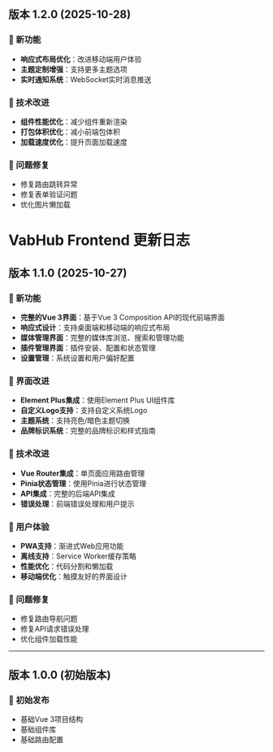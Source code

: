 ## 版本 1.2.0 (2025-10-28)

### 🚀 新功能
- **响应式布局优化**：改进移动端用户体验
- **主题定制增强**：支持更多主题选项
- **实时通知系统**：WebSocket实时消息推送

### 🔧 技术改进
- **组件性能优化**：减少组件重新渲染
- **打包体积优化**：减小前端包体积
- **加载速度优化**：提升页面加载速度

### 🐛 问题修复
- 修复路由跳转异常
- 修复表单验证问题
- 优化图片懒加载


# VabHub Frontend 更新日志

## 版本 1.1.0 (2025-10-27)

### 🚀 新功能
- **完整的Vue 3界面**：基于Vue 3 Composition API的现代前端界面
- **响应式设计**：支持桌面端和移动端的响应式布局
- **媒体管理界面**：完整的媒体库浏览、搜索和管理功能
- **插件管理界面**：插件安装、配置和状态管理
- **设置管理**：系统设置和用户偏好配置

### 🎨 界面改进
- **Element Plus集成**：使用Element Plus UI组件库
- **自定义Logo支持**：支持自定义系统Logo
- **主题系统**：支持亮色/暗色主题切换
- **品牌标识系统**：完整的品牌标识和样式指南

### 🔧 技术改进
- **Vue Router集成**：单页面应用路由管理
- **Pinia状态管理**：使用Pinia进行状态管理
- **API集成**：完整的后端API集成
- **错误处理**：前端错误处理和用户提示

### 📱 用户体验
- **PWA支持**：渐进式Web应用功能
- **离线支持**：Service Worker缓存策略
- **性能优化**：代码分割和懒加载
- **移动端优化**：触摸友好的界面设计

### 🐛 问题修复
- 修复路由导航问题
- 修复API请求错误处理
- 优化组件加载性能

---

## 版本 1.0.0 (初始版本)

### 🎉 初始发布
- 基础Vue 3项目结构
- 基础组件库
- 基础路由配置